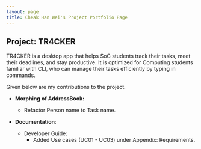 ```yaml
---
layout: page
title: Cheak Han Wei's Project Portfolio Page
---
```


## Project: TR4CKER

TR4CKER is a desktop app that helps SoC students track their tasks, meet their deadlines, and stay productive. It is
optimized for Computing students familiar with CLI, who can manage their tasks efficiently by typing in commands.

Given below are my contributions to the project.

* **Morphing of AddressBook:**
  * Refactor Person name to Task name.

* **Documentation**:
  * Developer Guide:
    * Added Use cases (UC01 - UC03) under Appendix: Requirements.
